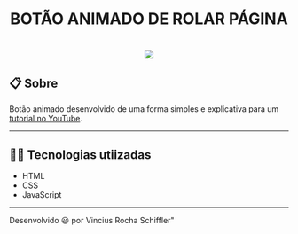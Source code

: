 <h1 align="center"> BOTÃO ANIMADO DE ROLAR PÁGINA </h1>

<h1 align="center">
    <image src="https://ik.imagekit.io/lw777v3z7zq/botao-gif_97O0OsayE.gif">
</h1>

## 📋 Sobre
Botão animado desenvolvido de uma forma simples e explicativa para um [tutorial no YouTube](https://ik.imagekit.io/lw777v3z7zq/botao-gif_97O0OsayE.gif).

---

## 👨‍💻 Tecnologias utiizadas

- HTML 
- CSS 
- JavaScript

---
Desenvolvido 😃 por Vincius Rocha Schiffler"
